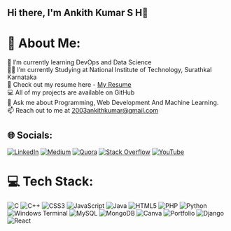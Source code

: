 ## Hi there, I'm Ankith Kumar S H👋

# 💫 About Me:
🌱 I’m currently learning DevOps and Data Science<br>👨‍💻 I’m currently Studying at National Institute of Technology, Surathkal Karnataka<br>📑 Check out my resume here - [My Resume](https://drive.google.com/file/d/14UZIpfvioZYityjwTQxti6mciBiCz_H4/view?usp=sharing)<br>💻 All of my projects are available on GitHub<br>💬 Ask me about Programming, Web Development And Machine Learning.<br>📫 Reach out to me at 2003ankithkumar@gmail.com<br>


## 🌐 Socials: 
[![LinkedIn](https://img.shields.io/badge/LinkedIn-%230077B5.svg?logo=linkedin&logoColor=white)](https://linkedin.com/in/ankithkumar-nitk) [![Medium](https://img.shields.io/badge/Medium-12100E?logo=medium&logoColor=white)](https://medium.com/@chinnucarjunreddy17) [![Quora](https://img.shields.io/badge/Quora-%23B92B27.svg?logo=Quora&logoColor=white)](https://quora.com/profile/New-Competitor) [![Stack Overflow](https://img.shields.io/badge/-Stackoverflow-FE7A16?logo=stack-overflow&logoColor=white)](https://stackoverflow.com/users/27331731/ankith-kumar) [![YouTube](https://img.shields.io/badge/YouTube-%23FF0000.svg?logo=YouTube&logoColor=white)]((https://www.youtube.com/@Ankith2003)) 

# 💻 Tech Stack:
![C](https://img.shields.io/badge/c-%2300599C.svg?style=plastic&logo=c&logoColor=white) ![C++](https://img.shields.io/badge/c++-%2300599C.svg?style=plastic&logo=c%2B%2B&logoColor=white) ![CSS3](https://img.shields.io/badge/css3-%231572B6.svg?style=plastic&logo=css3&logoColor=white) ![JavaScript](https://img.shields.io/badge/javascript-%23323330.svg?style=plastic&logo=javascript&logoColor=%23F7DF1E) ![Java](https://img.shields.io/badge/java-%23ED8B00.svg?style=plastic&logo=openjdk&logoColor=white) ![HTML5](https://img.shields.io/badge/html5-%23E34F26.svg?style=plastic&logo=html5&logoColor=white) ![PHP](https://img.shields.io/badge/php-%23777BB4.svg?style=plastic&logo=php&logoColor=white) ![Python](https://img.shields.io/badge/python-3670A0?style=plastic&logo=python&logoColor=ffdd54) ![Windows Terminal](https://img.shields.io/badge/Windows%20Terminal-%234D4D4D.svg?style=plastic&logo=windows-terminal&logoColor=white) ![MySQL](https://img.shields.io/badge/mysql-4479A1.svg?style=plastic&logo=mysql&logoColor=white) ![MongoDB](https://img.shields.io/badge/MongoDB-%234ea94b.svg?style=plastic&logo=mongodb&logoColor=white) ![Canva](https://img.shields.io/badge/Canva-%2300C4CC.svg?style=plastic&logo=Canva&logoColor=white) ![Portfolio](https://img.shields.io/badge/Portfolio-%23000000.svg?style=plastic&logo=firefox&logoColor=#FF7139)  ![Django](https://img.shields.io/badge/django-%23092E20.svg?style=plastic&logo=django&logoColor=white) ![React](https://img.shields.io/badge/react-%2320232a.svg?style=plastic&logo=react&logoColor=%2361DAFB) 

<!-- Proudly created with GPRM ( https://gprm.itsvg.in ) -->
